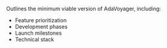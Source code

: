Outlines the minimum viable version of AdaVoyager, including:
- Feature prioritization
- Development phases
- Launch milestones
- Technical stack